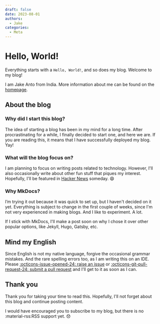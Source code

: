 ```yaml
---
draft: false 
date: 2023-08-01
authors:
  - Jake
categories:
  - Meta
---
```


# Hello, World!

Everything starts with a `Hello, World!`, and so does my blog. Welcome to my blog!
<!-- more -->
I am Jake Anto from India. More information about me can be found on the [homepage](../../index.md).

## About the blog

### Why did I start this blog?

The idea of starting a blog has been in my mind for a long time. After procrastinating for a while, I finally decided to start one, and here we are. If you are reading this, it means that I have successfully deployed my blog. Yay!

### What will the blog focus on?

I am planning to focus on writing posts related to technology. However, I'll also occasionally write about other fun stuff that piques my interest. Hopefully, I'll be featured in [Hacker News](https://news.ycombinator.com/) someday. 😄

### Why MkDocs?

I’m trying it out because it was quick to set up, but I haven't decided on it yet. Everything is subject to change in the first couple of weeks, since I'm not very experienced in making blogs. And I like to experiment. A lot.

If I stick with MkDocs, I'll make a post soon on why I chose it over other popular options, like Jekyll, Hugo, Gatsby, etc.

## Mind my English

Since English is not my native language, forgive the occasional grammar mistakes. And the rare spelling errors too, as I am writing this on an IDE. Please [:octicons-issue-opened-24: raise an issue](https://github.com/j-eo/j-eo.github.io/issues/new) or [:octicons-git-pull-request-24: submit a pull request](https://github.com/j-eo/j-eo.github.io/compare) and I'll get to it as soon as I can.

## Thank you

Thank you for taking your time to read this. Hopefully, I'll not forget about this blog and continue posting content.

I would have encouraged you to subscribe to my blog, but there is no :material-rss:RSS support yet. 😞
